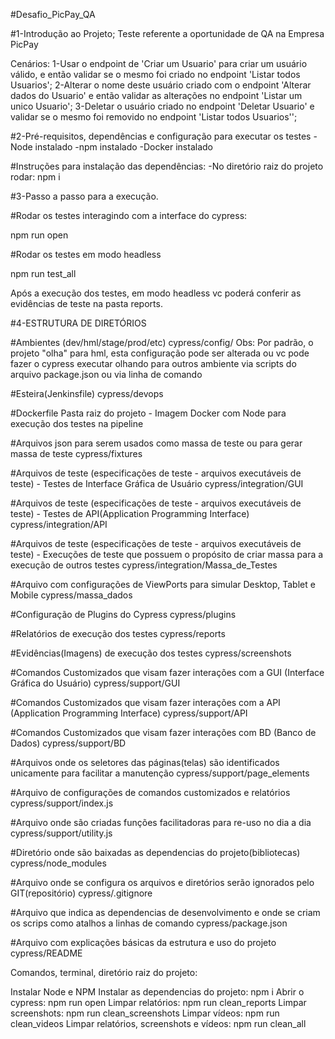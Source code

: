 #Desafio_PicPay_QA

#1-Introdução ao Projeto;
Teste referente a oportunidade de QA na Empresa PicPay

Cenários:
1-Usar o endpoint de 'Criar um Usuario' para criar um usuário válido, e então validar se o mesmo foi criado no endpoint 'Listar todos Usuarios';
2-Alterar o nome deste usuário criado com o endpoint 'Alterar dados do Usuario' e então validar as alterações no endpoint 'Listar um unico Usuario';
3-Deletar o usuário criado no endpoint 'Deletar Usuario' e validar se o mesmo foi removido no endpoint 'Listar todos Usuarios'';



#2-Pré-requisitos, dependências e configuração para executar os testes
-Node instalado
-npm instalado
-Docker instalado

#Instruções para instalação das dependências:
-No diretório raiz do projeto rodar:
npm i

#3-Passo a passo para a execução.


#Rodar os testes interagindo com a interface do cypress:

npm run open

#Rodar os testes em modo headless

npm run test_all

Após a execução dos testes, em modo headless vc poderá conferir as evidências de teste na pasta reports.


#4-ESTRUTURA DE DIRETÓRIOS

#Ambientes (dev/hml/stage/prod/etc)
cypress/config/
Obs: Por padrão, o projeto "olha" para hml, esta configuração pode ser alterada ou vc pode fazer o cypress executar olhando para outros ambiente via scripts do arquivo package.json ou via linha de comando

#Esteira(Jenkinsfile)
cypress/devops

#Dockerfile
Pasta raiz do projeto - Imagem Docker com Node para execução dos testes na pipeline

#Arquivos json para serem usados como massa de teste ou para gerar massa de teste
cypress/fixtures

#Arquivos de teste (especificações de teste - arquivos executáveis de teste) - Testes de Interface Gráfica de Usuário
cypress/integration/GUI

#Arquivos de teste (especificações de teste - arquivos executáveis de teste) - Testes de API(Application Programming Interface)
cypress/integration/API

#Arquivos de teste (especificações de teste - arquivos executáveis de teste) - Execuções de teste que possuem o propósito de criar massa para a execução de outros testes
cypress/integration/Massa_de_Testes

#Arquivo com configurações de ViewPorts para simular Desktop, Tablet e Mobile
cypress/massa_dados

#Configuração de Plugins do Cypress
cypress/plugins

#Relatórios de execução dos testes
cypress/reports

#Evidências(Imagens) de execução dos testes
cypress/screenshots

#Comandos Customizados que visam fazer interações com a GUI (Interface Gráfica do Usuário)
cypress/support/GUI

#Comandos Customizados que visam fazer interações com a API (Application Programming Interface)
cypress/support/API

#Comandos Customizados que visam fazer interações com BD (Banco de Dados)
cypress/support/BD

#Arquivos onde os seletores das páginas(telas) são identificados unicamente para facilitar a manutenção
cypress/support/page_elements

#Arquivo de configurações de comandos customizados e relatórios
cypress/support/index.js

#Arquivo onde são criadas funções facilitadoras para re-uso no dia a dia
cypress/support/utility.js

#Diretório onde são baixadas as dependencias do projeto(bibliotecas)
cypress/node_modules

#Arquivo onde se configura os arquivos e diretórios serão ignorados pelo GIT(repositório)
cypress/.gitignore

#Arquivo que indica as dependencias de desenvolvimento e onde se criam os scrips como atalhos a linhas de comando
cypress/package.json

#Arquivo com explicações básicas da estrutura e uso do projeto
cypress/README



Comandos, terminal, diretório raiz do projeto:


Instalar Node e NPM
Instalar as dependencias do projeto: npm i
Abrir o cypress: npm run open
Limpar relatórios: npm run clean_reports
Limpar screenshots: npm run clean_screenshots
Limpar vídeos: npm run clean_videos
Limpar relatórios, screenshots e vídeos: npm run clean_all
